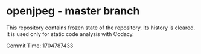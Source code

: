 # openjpeg - master branch

This repository contains frozen state of the repository.
Its history is cleared. It is used only for static code
analysis with Codacy.

Commit Time: 1704787433